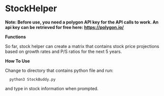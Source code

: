# StockHelper
**Note: Before use, you need a polygon API key for the API calls to work. An api key can be retrieved for free here: https://polygon.io/**

**Functions**

So far, stock helper can create a matrix that contains stock price projections based on growth rates and P/S ratios for the next 5 years.

**How To Use**

Change to directory that contains python file and run:

      python3 StockBuddy.py

and type in stock information when prompted.
